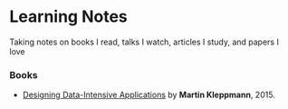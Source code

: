 # Learning Notes

Taking notes on books I read, talks I watch, articles I study, and papers I love

### Books

- [Designing Data-Intensive Applications](books/designing-data-intensive-applications.md) by **Martin Kleppmann**, 2015.
